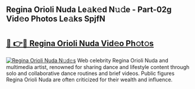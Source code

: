## Regina Orioli Nuda Le𝚊k𝚎d N𝚞𝚍e - Part-02g Vid𝚎o Photos Le𝚊ks SpjfN

# <h2><a href="http://fbcudz.evod.top/?m=Regina+Orioli+Nuda">🔗 👉🔴 Regina Orioli Nuda Vid𝚎o Ph𝚘t𝚘s</a></h2>

[![Regina Orioli Nuda N𝚞d𝚎s](https://i.imgur.com/8V9OHl7.gif)](http://fbcudz.evod.top/?m=Regina+Orioli+Nuda)
Web celebrity Regina Orioli Nuda and multimedia artist, renowned for sharing dance and lifestyle content through solo and collaborative dance routines and brief videos. Public figures Regina Orioli Nuda are often criticized for their wealth and influence. 
